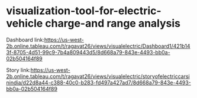 # visualization-tool-for-electric-vehicle charge-and range analysis

Dashboard link:https://us-west-2b.online.tableau.com/t/ragavat26/views/visualelectric/Dashboard1/421b143f-8705-4d51-99c9-7b4a809443d5/8d668a79-843e-4493-bb0a-02b504164f89

Story link:https://us-west-2b.online.tableau.com/t/ragavat26/views/visualelectric/storyofelectriccarsinindia/d22d8a44-c388-40c0-b283-fd497a427ad7/8d668a79-843e-4493-bb0a-02b504164f89
